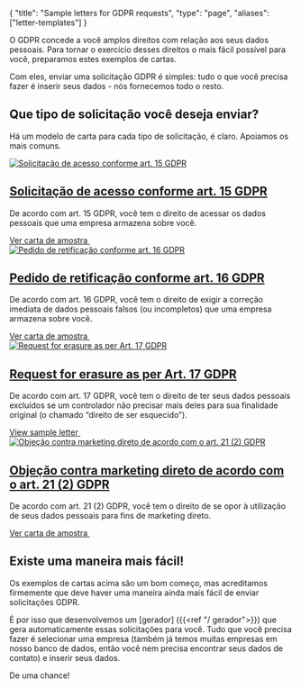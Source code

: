 {
	"title": "Sample letters for GDPR requests",
	"type": "page",
	"aliases": ["letter-templates"]
}

O GDPR concede a você amplos direitos com relação aos seus dados pessoais. Para tornar o exercício desses direitos o mais fácil possível para você, preparamos estes exemplos de cartas.

Com eles, enviar uma solicitação GDPR é simples: tudo o que você precisa fazer é inserir seus dados - nós fornecemos todo o resto.

## Que tipo de solicitação você deseja enviar?

Há um modelo de carta para cada tipo de solicitação, é claro. Apoiamos os mais comuns.

<article class="list-article icon-list-article">
    <div class="col25 article-featured-image"><a href="/blog/sample-letter-gdpr-access-request/"><img class="image" src="/card-icons/view.svg" alt="Solicitação de acesso conforme art. 15 GDPR"></a></div>
    <div class="padded col75">
        <a href="/blog/sample-letter-gdpr-access-request/"><h1>Solicitação de acesso conforme art. 15 GDPR</h1></a>
        <p class="description">
            De acordo com art. 15 GDPR, você tem o direito de acessar os dados pessoais que uma empresa armazena sobre você.
        </p>
    </div>
    <div class="clearfix"></div>
    <a class="button button-primary read-more-button" href="/blog/sample-letter-gdpr-access-request/">Ver carta de amostra&nbsp;<span class="icon icon-arrow-right"></span></a>
</article>

<article class="list-article icon-list-article">
    <div class="col25 article-featured-image"><a href="/blog/sample-letter-gdpr-rectification-request/"><img class="image" src="/card-icons/edit.svg" alt="Pedido de retificação conforme art. 16 GDPR"></a></div>
    <div class="padded col75">
        <a href="/blog/sample-letter-gdpr-rectification-request/"><h1>Pedido de retificação conforme art. 16 GDPR</h1></a>
        <p class="description">
           De acordo com art. 16 GDPR, você tem o direito de exigir a correção imediata de dados pessoais falsos (ou incompletos) que uma empresa armazena sobre você.
        </p>
    </div>
    <div class="clearfix"></div>
    <a class="button button-primary read-more-button" href="/blog/sample-letter-gdpr-rectification-request/">Ver carta de amostra&nbsp;<span class="icon icon-arrow-right"></span></a>
</article>

<article class="list-article icon-list-article">
    <div class="col25 article-featured-image"><a href="/blog/sample-letter-gdpr-erasure-request/"><img class="image" src="/card-icons/erase.svg" alt="Request for erasure as per Art. 17 GDPR"></a></div>
    <div class="padded col75">
        <a href="/blog/sample-letter-gdpr-erasure-request/"><h1>Request for erasure as per Art. 17 GDPR</h1></a>
        <p class="description">
            De acordo com art. 17 GDPR, você tem o direito de ter seus dados pessoais excluídos se um controlador não precisar mais deles para sua finalidade original (o chamado “direito de ser esquecido”).
        </p>
    </div>
    <div class="clearfix"></div>
    <a class="button button-primary read-more-button" href="/blog/sample-letter-gdpr-erasure-request/">View sample letter&nbsp;<span class="icon icon-arrow-right"></span></a>
</article>

<article class="list-article icon-list-article">
    <div class="col25 article-featured-image"><a href="/blog/sample-letter-gdpr-direct-marketing-objection/"><img class="image" src="/card-icons/warning.svg" alt="Objeção contra marketing direto de acordo com o art. 21 (2) GDPR"></a></div>
    <div class="padded col75">
        <a href="/blog/sample-letter-gdpr-direct-marketing-objection/"><h1>Objeção contra marketing direto de acordo com o art. 21 (2) GDPR</h1></a>
        <p class="description">
            De acordo com art. 21 (2) GDPR, você tem o direito de se opor à utilização de seus dados pessoais para fins de marketing direto.
        </p>
    </div>
    <div class="clearfix"></div>
    <a class="button button-primary read-more-button" href="/blog/sample-letter-gdpr-direct-marketing-objection/">Ver carta de amostra&nbsp;<span class="icon icon-arrow-right"></span></a>
</article>

## Existe uma maneira mais fácil!

Os exemplos de cartas acima são um bom começo, mas acreditamos firmemente que deve haver uma maneira ainda mais fácil de enviar solicitações GDPR.

É por isso que desenvolvemos um [gerador] ({{<ref "/ gerador">}}) que gera automaticamente essas solicitações para você. Tudo que você precisa fazer é selecionar uma empresa (também já temos muitas empresas em nosso banco de dados, então você nem precisa encontrar seus dados de contato) e inserir seus dados.

De uma chance!
